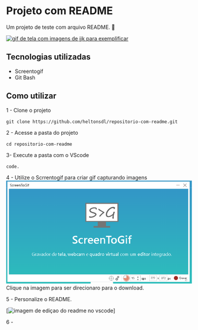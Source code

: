 # Projeto com README
Um projeto de teste com arquivo README. 🤖


[<img src="./tl.gif" alt="gif de tela com imagens de jjk para exemplificar">](https://br.pinterest.com/search/pins/?q=cenas%20de%20luta%20jujutsu%20kaisen&rs=guide&journey_depth=1&source_module_id=OB_cenas_de_luta_jujutsu_kaisen_a04ae6a1-a0f7-451c-a763-31879bdbe258&add_refine=Cenas%20de%7Cguide%7Cword%7C2)


## Tecnologias utilizadas
- Screentogif
- Git Bash

## Como utilizar

1 - Clone o projeto
```
git clone https://github.com/heltonsdl/repositorio-com-readme.git
```
2 - Acesse a pasta do projeto
```
cd repositorio-com-readme

```
3- Execute a pasta com o VScode
```
code.
```


4 - Utilize o Scrrentogif para criar gif capturando imagens 
[<img src="./screentogif1.png">](https://www.screentogif.com/)
Clique na imagem para ser direcionaro para o download.

5 - Personalize o README. 

[<img src="./tela.gif" alt="imagem de ediçao do readme no vscode">]

6 - 